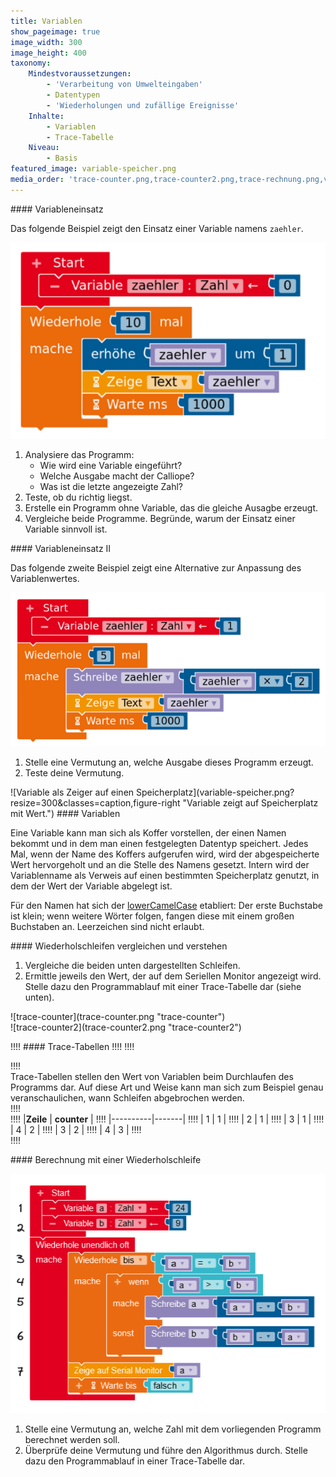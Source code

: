 ```yaml
---
title: Variablen
show_pageimage: true
image_width: 300
image_height: 400
taxonomy:
    Mindestvoraussetzungen:
        - 'Verarbeitung von Umwelteingaben'
        - Datentypen
        - 'Wiederholungen und zufällige Ereignisse'
    Inhalte:
        - Variablen
        - Trace-Tabelle
    Niveau:
        - Basis
featured_image: variable-speicher.png
media_order: 'trace-counter.png,trace-counter2.png,trace-rechnung.png,variable-speicher.png,variablen-zaehler.png,variable-potenz.png'
---
```


<div markdown="1" class="aufgabe">
#### Variableneinsatz

Das folgende Beispiel zeigt den Einsatz einer Variable namens `zaehler`.

![Einsatz einer Variable](variablen-zaehler.png?resize=300&lightbox=1024&classes=caption "Einsatz einer Variable.")

1. Analysiere das Programm:
	- Wie wird eine Variable eingeführt?
	- Welche Ausgabe macht der Calliope?
	- Was ist die letzte angezeigte Zahl?
2. Teste, ob du richtig liegst.
3. Erstelle ein Programm ohne Variable, das die gleiche Ausagbe erzeugt.
4. Vergleiche beide Programme. Begründe, warum der Einsatz einer Variable sinnvoll ist.
</div>

<div markdown="1" class="aufgabe">
#### Variableneinsatz II

Das folgende zweite Beispiel zeigt eine Alternative zur Anpassung des Variablenwertes.

![Alternativer Variableneinsatz](variable-potenz.png?resize=400&lightbox=1024&classes=caption "Alternativer Variableneinsatz.")

1. Stelle eine Vermutung an, welche Ausgabe dieses Programm erzeugt.
2. Teste deine Vermutung.
</div>

<div markdown="1" class="notices green clearfix">
![Variable als Zeiger auf einen Speicherplatz](variable-speicher.png?resize=300&classes=caption,figure-right "Variable zeigt auf Speicherplatz mit Wert.")
#### Variablen
<p>Eine Variable kann man sich als Koffer vorstellen, der einen Namen bekommt und in dem man einen festgelegten Datentyp speichert. Jedes Mal, wenn der Name des Koffers aufgerufen wird, wird der abgespeicherte Wert hervorgeholt und an die Stelle des Namens gesetzt. Intern wird der Variablenname als Verweis auf einen bestimmten Speicherplatz genutzt, in dem der Wert der Variable abgelegt ist.</p>
<p>Für den Namen hat sich der <a href="https://de.wikipedia.org/wiki/Binnenmajuskel#Programmiersprachen">lowerCamelCase</a> etabliert: Der erste Buchstabe ist klein; wenn weitere Wörter folgen, fangen diese mit einem großen Buchstaben an. Leerzeichen sind nicht erlaubt.</p>
</div>

<div class="aufgabe" markdown="1">
#### Wiederholschleifen vergleichen und verstehen

1. Vergleiche die beiden unten dargestellten Schleifen.
2. Ermittle jeweils den Wert, der auf dem Seriellen Monitor angezeigt wird. Stelle dazu den Programmablauf mit einer Trace-Tabelle dar (siehe unten).

<div class="flex-box" markdown="1">
<div markdown="1"> ![trace-counter](trace-counter.png "trace-counter")</div>
<div markdown="1"> ![trace-counter2](trace-counter2.png "trace-counter2")</div>
</div>
</div>

!!!! #### Trace-Tabellen
!!!!
!!!! <div markdown="1" class="flex-box">
!!!! <div markdown="1"> Trace-Tabellen stellen den Wert von Variablen beim Durchlaufen des Programms dar. Auf diese Art und Weise kann man sich zum Beispiel genau veranschaulichen, wann Schleifen abgebrochen werden.</div>
!!!! <div markdown="1">
!!!!  |**Zeile** | **counter** |
!!!!  |----------|-------|
!!!!  |   1   |  1  |
!!!!  |   2    |   1   |
!!!!  |   3      |   1   |
!!!!  |   4      |   2   |
!!!!  |   3      |   2   |
!!!!  |   4      |   3   |
!!!! </div>
!!!! </div>

<div class="aufgabe" markdown="1">
#### Berechnung mit einer Wiederholschleife

![trace-rechnung](trace-rechnung.png?lightbox=1024&classes=caption "Algorithmus zur Berechnung einer bestimmten Zahl.")

1. Stelle eine Vermutung an, welche Zahl mit dem vorliegenden Programm berechnet werden soll.
2. Überprüfe deine Vermutung und führe den Algorithmus durch. Stelle dazu den Programmablauf in einer Trace-Tabelle dar.

</div>